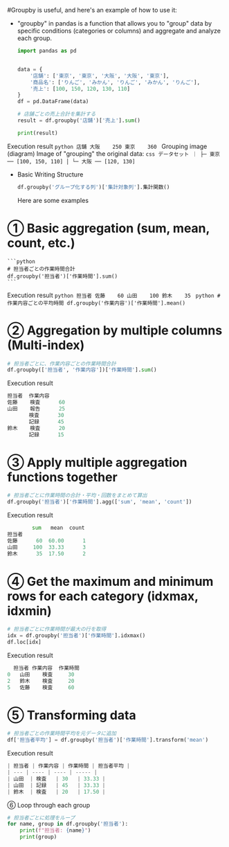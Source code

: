 #Groupby is useful, and here's an example of how to use it:

- "groupby" in pandas is a function that allows you to "group" data by specific conditions (categories or columns) and aggregate and analyze each group.
    ```python
    import pandas as pd
    
    
    data = {
        '店舗': ['東京', '東京', '大阪', '大阪', '東京'],
        '商品名': ['りんご', 'みかん', 'りんご', 'みかん', 'りんご'],
        '売上': [100, 150, 120, 130, 110]
    }
    df = pd.DataFrame(data)
    
    # 店舗ごとの売上合計を集計する
    result = df.groupby('店舗')['売上'].sum()
    
    print(result)
    ```
Execution result
    ```python
    店舗
    大阪    250
    東京    360
    ```
Grouping image (diagram)
Image of "grouping" the original data:
    ```css
    データセット
    ｜
    ├─ 東京 ── [100, 150, 110]
    │
    └─ 大阪 ── [120, 130]
    ```
- Basic Writing Structure
    ```python
    df.groupby('グループ化する列')['集計対象列'].集計関数()
    ```
    Here are some examples

# ① Basic aggregation (sum, mean, count, etc.)

    ```python
    # 担当者ごとの作業時間合計
    df.groupby('担当者')['作業時間'].sum()
    ```
Execution result
    ```python
    担当者
    佐藤    60
    山田    100
    鈴木    35
    ```
    ```python
    # 作業内容ごとの平均時間
    df.groupby('作業内容')['作業時間'].mean()
    ```

# ② Aggregation by multiple columns (Multi-index)

```python
# 担当者ごとに、作業内容ごとの作業時間合計
df.groupby(['担当者', '作業内容'])['作業時間'].sum()
```
Execution result
```python
担当者  作業内容
佐藤    検査      60
山田    報告      25
       検査      30
       記録      45
鈴木    検査      20
       記録      15
```

# ③ Apply multiple aggregation functions together

```python
# 担当者ごとに作業時間の合計・平均・回数をまとめて算出
df.groupby('担当者')['作業時間'].agg(['sum', 'mean', 'count'])
```
Execution result
```python
        sum   mean  count
担当者                    
佐藤      60  60.00      1
山田     100  33.33      3
鈴木      35  17.50      2
```


# ④ Get the maximum and minimum rows for each category (idxmax, idxmin)

```python
# 担当者ごとに作業時間が最大の行を取得
idx = df.groupby('担当者')['作業時間'].idxmax()
df.loc[idx]
```
Execution result
```python
  担当者 作業内容  作業時間
0   山田    検査     30
2   鈴木    検査     20
5   佐藤    検査     60

```

# ⑤ Transforming data

```python
# 担当者ごとの作業時間平均を元データに追加
df['担当者平均'] = df.groupby('担当者')['作業時間'].transform('mean')
```
Execution result
```python
| 担当者 | 作業内容 | 作業時間 | 担当者平均 |
| --- | ---- | ---- | ----- |
| 山田  | 検査   | 30   | 33.33 |
| 山田  | 記録   | 45   | 33.33 |
| 鈴木  | 検査   | 20   | 17.50 |
```

⑥ Loop through each group

```python
# 担当者ごとに処理をループ
for name, group in df.groupby('担当者'):
    print(f"担当者: {name}")
    print(group)
```
